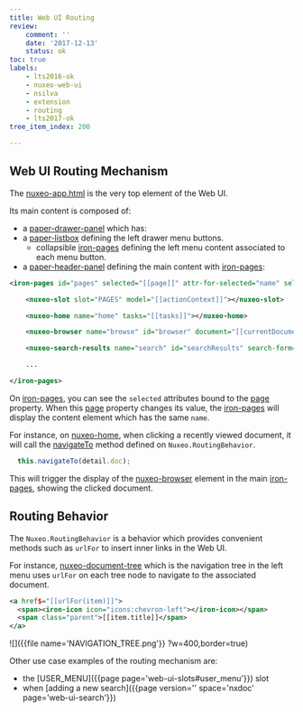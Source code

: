 ```yaml
---
title: Web UI Routing
review:
    comment: ''
    date: '2017-12-13'
    status: ok
toc: true
labels:
    - lts2016-ok
    - nuxeo-web-ui
    - nsilva
    - extension
    - routing
    - lts2017-ok
tree_item_index: 200

---
```

## Web UI Routing Mechanism

The [nuxeo-app.html](https://github.com/nuxeo/nuxeo-web-ui/blob/9.10/elements/nuxeo-app.html) is the very top element of the Web UI.

Its main content is composed of:
 - a [paper-drawer-panel](https://github.com/nuxeo/nuxeo-web-ui/blob/9.10/elements/nuxeo-app.html#L220) which has:
 - a [paper-listbox](https://github.com/nuxeo/nuxeo-web-ui/blob/9.10/elements/nuxeo-app.html#L229) defining the left drawer menu buttons.
   - collapsible [iron-pages](https://github.com/nuxeo/nuxeo-web-ui/blob/9.10/elements/nuxeo-app.html#L243) defining the left menu content associated to each menu button.
 - a [paper-header-panel](https://github.com/nuxeo/nuxeo-web-ui/blob/9.10/elements/nuxeo-app.html#L269) defining the main content with [iron-pages](https://github.com/nuxeo/nuxeo-web-ui/blob/9.10/elements/nuxeo-app.html#L270):


```xml
<iron-pages id="pages" selected="[[page]]" attr-for-selected="name" selected-attribute="visible">

    <nuxeo-slot slot="PAGES" model="[[actionContext]]"></nuxeo-slot>

    <nuxeo-home name="home" tasks="[[tasks]]"></nuxeo-home>

    <nuxeo-browser name="browse" id="browser" document="[[currentDocument]]" selected-tab="\{{docAction}}" clipboard="[[clipboard]]"></nuxeo-browser>

    <nuxeo-search-results name="search" id="searchResults" search-form="[[searchForm]]"></nuxeo-search-results>

    ...

</iron-pages>
```

On [iron-pages](https://github.com/nuxeo/nuxeo-web-ui/blob/9.10/elements/nuxeo-app.html#L270), you can see the `selected` attributes bound to the [page](https://github.com/nuxeo/nuxeo-web-ui/blob/9.10/elements/nuxeo-app.html#L350) property. When this [page](https://github.com/nuxeo/nuxeo-web-ui/blob/9.10/elements/nuxeo-app.html#lL350) property changes its value, the [iron-pages](https://github.com/nuxeo/nuxeo-web-ui/blob/9.10/elements/nuxeo-app.html#L270) will display the content element which has the same `name`.

For instance, on [nuxeo-home](https://github.com/nuxeo/nuxeo-web-ui/blob/9.10/elements/nuxeo-app.html#L274), when clicking a recently viewed document, it will call the [navigateTo](https://github.com/nuxeo/nuxeo-web-ui/blob/9.10/elements/nuxeo-home.html#L215) method defined on `Nuxeo.RoutingBehavior`.

```javascript
  this.navigateTo(detail.doc);
```

This will trigger the display of the [nuxeo-browser](https://github.com/nuxeo/nuxeo-web-ui/blob/9.10/elements/nuxeo-app.html#L276) element in the main [iron-pages](https://github.com/nuxeo/nuxeo-web-ui/blob/9.10/elements/nuxeo-app.html#L270), showing the clicked document.

## Routing Behavior

The `Nuxeo.RoutingBehavior` is a behavior which provides convenient methods such as `urlFor` to insert inner links in the Web UI.

For instance, [nuxeo-document-tree](https://github.com/nuxeo/nuxeo-web-ui/blob/9.10/elements/nuxeo-document-tree/nuxeo-document-tree.html) which is the navigation tree in the left menu uses `urlFor` on each tree node to navigate to the associated document.

```xml
<a href$="[[urlFor(item)]]">
  <span><iron-icon icon="icons:chevron-left"></iron-icon></span>
  <span class="parent">[[item.title]]</span>
</a>
```
![]({{file name='NAVIGATION_TREE.png'}} ?w=400,border=true)

Other use case examples of the routing mechanism are:
 - the [USER_MENU]({{page page='web-ui-slots#user_menu'}}) slot
 - when [adding a new search]({{page version='' space='nxdoc' page='web-ui-search'}})
